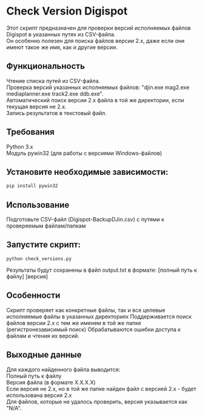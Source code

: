 # **Check Version Digispot**

Этот скрипт предназначен для проверки версий исполняемых файлов Digispot в указанных путях из CSV-файла.    
Он особенно полезен для поиска файлов версии 2.x, даже если они имеют такое же имя, как и другие версии.

## __Функциональность__
Чтение списка путей из CSV-файла.   
Проверка версий указанных исполняемых файлов: "djin.exe mag2.exe mediaplanner.exe track2.exe ddb.exe".    
Автоматический поиск версии 2.x файла в той же директории, если текущая версия не 2.x.    
Запись результатов в текстовый файл.    

## __Требования__
Python 3.x    
Модуль pywin32 (для работы с версиями Windows-файлов)

## __Установите необходимые зависимости:__
```bash
pip install pywin32
```

## __Использование__
Подготовьте CSV-файл (Digispot-BackupDJin.csv) с путями к проверяемым файлам/папкам

## __Запустите скрипт:__
```
python check_versions.py
```
Результаты будут сохранены в файл output.txt в формате:
[полный путь к файлу] [версия]

## __Особенности__
Скрипт проверяет как конкретные файлы, так и все целевые исполняемые файлы в указанных директориях
Поддерживается поиск файлов версии 2.x с тем же именем в той же папке (регистронезависимый поиск)
Обрабатываются ошибки доступа к файлам и чтения их версий.    
## __Выходные данные__    
Для каждого найденного файла выводится:    
Полный путь к файлу    
Версия файла (в формате X.X.X.X)    
Если версия не 2.x, но в той же папке найден файл с версией 2.x - будет использована версия 2.x    
Для файлов, которые не удалось проверить, версия указывается как "N/A".    
